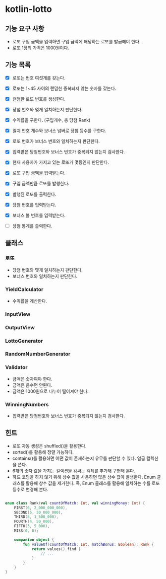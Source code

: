 # kotlin-lotto

## 기능 요구 사항

- 로또 구입 금액을 입력하면 구입 금액에 해당하는 로또를 발급해야 한다.
- 로또 1장의 가격은 1000원이다.

## 기능 목록

- [x] 로또는 번호 여섯개를 갖는다.
- [x] 로또는 1~45 사이의 랜덤한 중복되지 않는 숫자를 갖는다.
- [x] 랜덤한 로또 번호를 생성한다.
- [x] 당첨 번호와 몇개 일치하는지 판단한다.
- [x] 수익률을 구한다. (구입개수, 총 당첨 Rank)
- [x] 일치 번호 개수와 보너스 넘버로 당첨 등수를 구한다.
- [x] 로또 번호가 보너스 번호와 일치하는지 판단한다.
- [x] 입력받은 당첨번호와 보너스 번호가 중복되지 않는지 검사한다.
- [x] 현재 사용자가 가지고 있는 로또가 몇등인지 판단한다.

- [x] 로또 구입 금액을 입력받는다.
- [x] 구입 금액만큼 로또를 발행한다.
- [x] 발행된 로또를 출력한다.
- [x] 당첨 번호를 입력받는다.
- [x] 보너스 볼 번호를 입력받는다.
- [ ] 당첨 통계를 출력한다.

## 클래스

### 로또

- 당첨 번호와 몇개 일치하는지 판단한다.
- 보너스 번호와 일치하는지 판단한다.

### YieldCalculator

- 수익률을 계산한다.

### InputView

### OutputView

### LottoGenerator

### RandomNumberGenerator

### Validator
- 금액은 숫자여야 한다.
- 금액은 음수면 안된다.
- 금액은 1000원으로 나누어 떨어져야 한다.

### WinningNumbers
- 입력받은 당첨번호와 보너스 번호가 중복되지 않는지 검사한다.

## 힌트

- 로또 자동 생성은 shuffled()을 활용한다.
- sorted()를 활용해 정렬 가능하다.
- contains()를 활용하면 어떤 값이 존재하는지 유무를 판단할 수 있다.
  일급 컬렉션을 쓴다.
- 6개의 숫자 값을 가지는 컬렉션을 감싸는 객체를 추가해 구현해 본다.
- 하드 코딩을 하지 않기 위해 상수 값을 사용하면 많은 상수 값이 발생한다. Enum 클래스를 활용해 상수 값을 제거한다. 즉, Enum 클래스를 활용해 일치하는 수를 로또 등수로 변경해 본다.

```kotlin

enum class Rank(val countOfMatch: Int, val winningMoney: Int) {
    FIRST(6, 2_000_000_000),
    SECOND(5, 30_000_000),
    THIRD(5, 1_500_000),
    FOURTH(4, 50_000),
    FIFTH(3, 5_000),
    MISS(0, 0);

    companion object {
        fun valueOf(countOfMatch: Int, matchBonus: Boolean): Rank {
            return values().find {
                // ...
            }
        }
    }
}
```